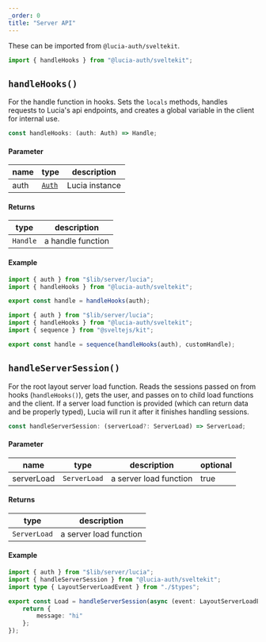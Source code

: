 ```yaml
---
_order: 0
title: "Server API"
---
```


These can be imported from `@lucia-auth/sveltekit`.

```ts
import { handleHooks } from "@lucia-auth/sveltekit";
```

## `handleHooks()`

For the handle function in hooks. Sets the `locals` methods, handles requests to Lucia's api endpoints, and creates a global variable in the client for internal use.

```ts
const handleHooks: (auth: Auth) => Handle;
```

#### Parameter

| name | type                                        | description    |
| ---- | ------------------------------------------- | -------------- |
| auth | [`Auth`](/reference/types/lucia-types#auth) | Lucia instance |

#### Returns

| type     | description       |
| -------- | ----------------- |
| `Handle` | a handle function |

#### Example

```ts
import { auth } from "$lib/server/lucia";
import { handleHooks } from "@lucia-auth/sveltekit";

export const handle = handleHooks(auth);
```

```ts
import { auth } from "$lib/server/lucia";
import { handleHooks } from "@lucia-auth/sveltekit";
import { sequence } from "@sveltejs/kit";

export const handle = sequence(handleHooks(auth), customHandle);
```

## `handleServerSession()`

For the root layout server load function. Reads the sessions passed on from hooks (`handleHooks()`), gets the user, and passes on to child load functions and the client. If a server load function is provided (which can return data and be properly typed), Lucia will run it after it finishes handling sessions.

```ts
const handleServerSession: (serverLoad?: ServerLoad) => ServerLoad;
```

#### Parameter

| name       | type         | description            | optional |
| ---------- | ------------ | ---------------------- | -------- |
| serverLoad | `ServerLoad` | a server load function | true     |

#### Returns

| type         | description            |
| ------------ | ---------------------- |
| `ServerLoad` | a server load function |

#### Example

```ts
import { auth } from "$lib/server/lucia";
import { handleServerSession } from "@lucia-auth/sveltekit";
import type { LayoutServerLoadEvent } from "./$types";

export const Load = handleServerSession(async (event: LayoutServerLoadEvent) => {
	return {
		message: "hi"
	};
});
```
